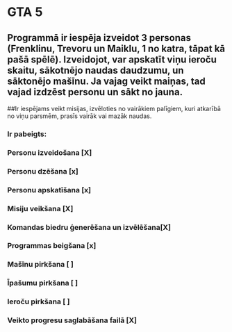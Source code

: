 # GTA 5

## Programmā ir iespēja izveidot 3 personas (Frenklinu, Trevoru un Maiklu, 1 no katra, tāpat kā pašā spēlē). Izveidojot, var apskatīt viņu ieroču skaitu, sākotnējo naudas daudzumu, un sāktonējo mašīnu. Ja vajag veikt maiņas, tad vajad izdzēst personu un sākt no jauna.
##Ir iespējams veikt misijas, izvēloties no vairākiem palīgiem, kuri atkarībā no viņu parsmēm, prasīs vairāk vai mazāk naudas.

### Ir pabeigts:
### Personu izveidošana [X]
### Personu dzēšana [x]
### Personu apskatīšana [x]
### Misiju veikšana [X]
### Komandas biedru ģenerēšana un izvēlēšana[X]
### Programmas beigšana [x]
### Mašīnu pirkšana [ ]
### Īpašumu pirkšana [ ]
### Ieroču pirkšana [ ]
### Veikto progresu saglabāšana failā [X]
